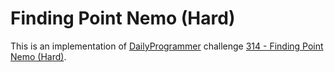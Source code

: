 # Finding Point Nemo (Hard)

This is an implementation of [DailyProgrammer](https://reddit.com/r/dailyprogrammer) challenge [314 - Finding Point Nemo (Hard)](https://www.reddit.com/r/dailyprogrammer/comments/6arlw4/20170512_chalenge_314_hard_finding_point_nemo/).